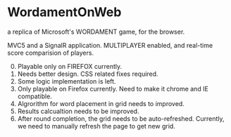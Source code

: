 WordamentOnWeb
===============

a replica of Microsoft's WORDAMENT game, for the browser.

MVC5 and a SignalR application. MULTIPLAYER enabled, and real-time score comparision of players.

0. Playable only on FIREFOX currently.
1. Needs better design. CSS related fixes required.
2. Some logic implementation is left.
3. Only playable on Firefox currently. Need to make it chrome and IE compatible.
4. Algrorithm for word placement in grid needs to improved.
5. Results calcualtion needs to be improved.
6. After round completion, the grid needs to be auto-refreshed. Currently, we need to manually refresh the page to get new grid.
